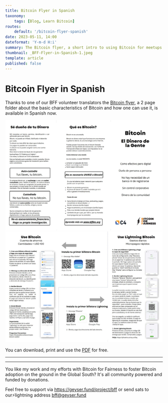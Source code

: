 ```yaml
---
title: Bitcoin Flyer in Spanish
taxonomy:
    tags: [Blog, Learn Bitcoin]
routes:
    default: '/bitcoin-flyer-spanish'
date: 2023-05-11, 14:00
dateformat: 'Y-m-d H:i'
summary: The Bitcoin flyer, a short intro to using Bitcoin for meetups and beginners is available in Spanish now.
thumbnail: _BFF-Flyer-in-Spanish-1.jpeg
template: article
published: false
---
```


# Bitcoin Flyer in Spanish

Thanks to one of our BFF volunteer translators the [Bitcoin flyer](https://bffbtc.org/flyer), a 2 page folder about the basic characteristics of Bitcoin and how one can use it, is available in Spanish now. 

![](_BFF-Flyer-in-Spanish-1.jpeg)
![](_BFF-Flyer-in-Spanish-2.jpeg)

You can download, print and use the [PDF](https://bffbtc.org/wp-content/uploads/2023/05/SHO-Bitcoin-flyer-BW-Phoenix.pdf.pdf) for free.

-----
<div class="_form_1"></div><script src="https://bff.activehosted.com/f/embed.php?id=1" type="text/javascript" charset="utf-8"></script>


-----
You like my work and my efforts with Bitcoin for Fairness to foster Bitcoin adoption on the ground in the Global South? It's all community powered and funded by donations. 

Feel free to support via https://geyser.fund/project/bff or send sats to our⚡️lightning address bff@geyser.fund 
